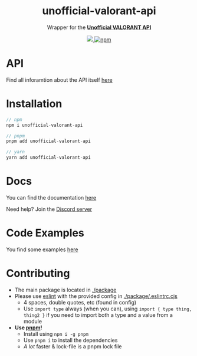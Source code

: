 <h1 align="center">
    unofficial-valorant-api
</h1>

<p align="center">
    Wrapper for the <a href="https://github.com/Henrik-3/unofficial-valorant-api"> <strong>Unofficial VALORANT API</strong> </a>
</p>
<p align="center">
    <a href="https://discord.gg/X3GaVkX2YN" target="_blank">
        <img src="https://img.shields.io/discord/704231681309278228?color=5865F2&logo=discord&logoColor=white"/>
    </a>
    <a href="https://www.npmjs.com/package/unofficial-valorant-api">
        <img src="https://img.shields.io/npm/dt/unofficial-valorant-api" alt="npm"/>
    </a>
</p>

# API

Find all inforamtion about the API itself [here](https://henrik-3.github.io/unofficial-valorant-api/)

# Installation

``` js
// npm
npm i unofficial-valorant-api

// pnpm
pnpm add unofficial-valorant-api

// yarn
yarn add unofficial-valorant-api
```

# Docs

You can find the documentation [here](https://github.com/Henrik-3/unofficial-valorant-api/tree/docs/doc/README.md)

Need help? Join the [Discord server](https://discord.gg/X3GaVkX2YN)

# Code Examples

You find some examples [here](./examples)

# Contributing

- The main package is located in [./package](./package)
- Please use [eslint](https://eslint.org) with the provided config in [./package/.eslintrc.cjs](./package/.eslintrc.cjs)
  - 4 spaces, double quotes, etc (found in config)
  - Use `import type` always (when you can), using `import { type thing, thing2 }` if you need to import both a type and a value from a module
- **Use [pnpm](https://pnpm.io)!**
  - Install using `npm i -g pnpm`
  - Use `pnpm i` to install the dependencies
  - *A lot* faster & lock-file is a pnpm lock file
